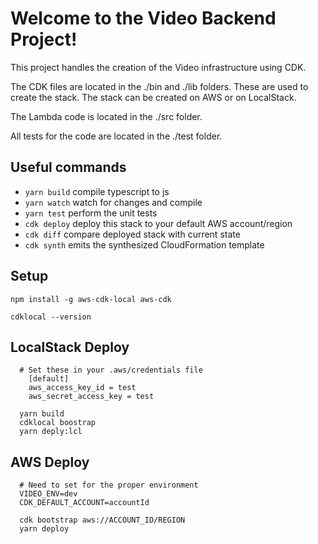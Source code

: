# Welcome to the Video Backend Project!

This project handles the creation of the Video infrastructure using CDK.

The CDK files are located in the ./bin and ./lib folders.  These are used to create the stack.  The stack can be created on AWS or on LocalStack.

The Lambda code is located in the ./src folder.

All tests for the code are located in the ./test folder.

## Useful commands

 * `yarn build`   compile typescript to js
 * `yarn watch`   watch for changes and compile
 * `yarn test`    perform the unit tests
 * `cdk deploy`      deploy this stack to your default AWS account/region
 * `cdk diff`        compare deployed stack with current state
 * `cdk synth`       emits the synthesized CloudFormation template

## Setup

  ```
  npm install -g aws-cdk-local aws-cdk

  cdklocal --version
  ```

## LocalStack Deploy
  ```
    # Set these in your .aws/credentials file
      [default]
      aws_access_key_id = test
      aws_secret_access_key = test

    yarn build
    cdklocal boostrap
    yarn deply:lcl
  ```

## AWS Deploy
  ```
    # Need to set for the proper environment
    VIDEO_ENV=dev
    CDK_DEFAULT_ACCOUNT=accountId

    cdk bootstrap aws://ACCOUNT_ID/REGION
    yarn deploy
  ```
